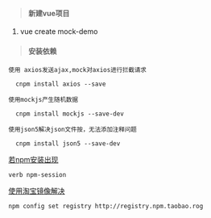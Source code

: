 > #### 新建vue项目

1. vue create mock-demo

> #### 安装依赖

```
使用 axios发送ajax,mock对axios进行拦截请求

  cnpm install axios --save

使用mockjs产生随机数据

  cnpm install mockjs --save-dev

使用json5解决json文件按，无法添加注释问题

  cnpm install json5 --save-dev
```

<u>若npm安装出现</u>

```
verb npm-session
```

<u>使用淘宝镜像解决</u>

```
npm config set registry http://registry.npm.taobao.rog
```

